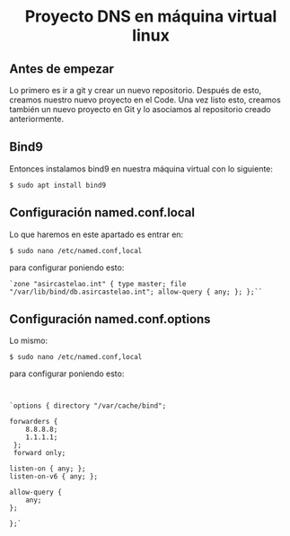 
<h1 align="center"> Proyecto DNS en máquina virtual linux </h1>

## Antes de empezar
Lo primero es ir a git y crear un nuevo repositorio. Después de esto, creamos nuestro nuevo proyecto en el Code. Una vez listo esto, creamos también un nuevo proyecto en Git y lo asociamos al repositorio creado anteriormente. 

## Bind9
Entonces instalamos bind9 en nuestra máquina virtual con lo siguiente:

```
$ sudo apt install bind9
```

## Configuración named.conf.local
Lo que haremos en este apartado es entrar en:

```
$ sudo nano /etc/named.conf,local
```

para configurar poniendo esto:
```
`zone "asircastelao.int" { type master; file "/var/lib/bind/db.asircastelao.int"; allow-query { any; }; };``
```

## Configuración named.conf.options
Lo mismo:

```
$ sudo nano /etc/named.conf,local
```

para configurar poniendo esto:

```


`options { directory "/var/cache/bind";

forwarders {
 	8.8.8.8;
	1.1.1.1;
 };
 forward only;

listen-on { any; };
listen-on-v6 { any; };

allow-query {
	any;
};

};`
```

